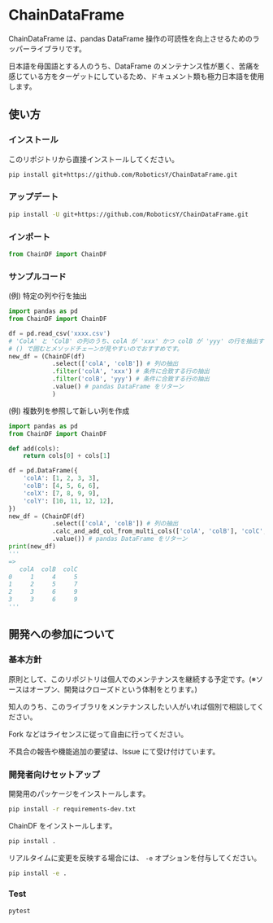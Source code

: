 # ChainDataFrame

ChainDataFrame は、pandas DataFrame 操作の可読性を向上させるためのラッパーライブラリです。

日本語を母国語とする人のうち、DataFrame のメンテナンス性が悪く、苦痛を感じている方をターゲットにしているため、ドキュメント類も極力日本語を使用します。

## 使い方

### インストール

このリポジトリから直接インストールしてください。

```bash
pip install git+https://github.com/RoboticsY/ChainDataFrame.git
```

### アップデート

```bash
pip install -U git+https://github.com/RoboticsY/ChainDataFrame.git
```

### インポート

```python
from ChainDF import ChainDF
```

### サンプルコード

(例) 特定の列や行を抽出

```python
import pandas as pd
from ChainDF import ChainDF

df = pd.read_csv('xxxx.csv')
# 'ColA' と 'ColB' の列のうち、colA が 'xxx' かつ colB が 'yyy' の行を抽出する
# () で囲むとメソッドチェーンが見やすいのでおすすめです。
new_df = (ChainDF(df)
            .select(['colA', 'colB']) # 列の抽出
            .filter('colA', 'xxx') # 条件に合致する行の抽出
            .filter('colB', 'yyy') # 条件に合致する行の抽出
            .value() # pandas DataFrame をリターン
            )
```

(例) 複数列を参照して新しい列を作成

```python
import pandas as pd
from ChainDF import ChainDF

def add(cols):
    return cols[0] + cols[1]

df = pd.DataFrame({
    'colA': [1, 2, 3, 3],
    'colB': [4, 5, 6, 6],
    'colX': [7, 8, 9, 9],
    'colY': [10, 11, 12, 12],
})
new_df = (ChainDF(df)
            .select(['colA', 'colB']) # 列の抽出
            .calc_and_add_col_from_multi_cols(['colA', 'colB'], 'colC', add) # colA と colB の値を足して colC とする
            .value()) # pandas DataFrame をリターン
print(new_df)
'''
=>
   colA  colB  colC
0     1     4     5
1     2     5     7
2     3     6     9
3     3     6     9
'''
```

## 開発への参加について

### 基本方針

原則として、このリポジトリは個人でのメンテナンスを継続する予定です。(※ソースはオープン、開発はクローズドという体制をとります。)

知人のうち、このライブラリをメンテナンスしたい人がいれば個別で相談してください。

Fork などはライセンスに従って自由に行ってください。

不具合の報告や機能追加の要望は、Issue にて受け付けています。

### 開発者向けセットアップ

開発用のパッケージをインストールします。

```bash
pip install -r requirements-dev.txt
```

ChainDF をインストールします。

```bash
pip install .
```

リアルタイムに変更を反映する場合には、 `-e` オプションを付与してください。

```bash
pip install -e .
```

### Test

```bash
pytest
```
